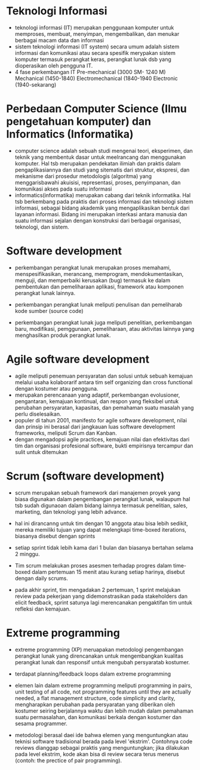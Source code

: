 
<h1>Teknologi Informasi</h1>

- teknologi informasi (IT) merupakan penggunaan komputer untuk memproses, membuat, menyimpan, mengembalikan, dan menukar berbagai macam data dan informasi 
-  sistem teknologi informasi (IT system) secara umum adalah sistem informasi dan komunikasi atau secara spesifik merypakan sistem komputer termasuk perangkat keras, perangkat lunak dsb yang dioperasikan oleh pengguna IT.
- 4 fase perkembangan IT
Pre-mechanical (3000 SM- 1240 M)
Mechanical (1450-1840)
Electromechanical (1840-1940
Electronic (1940-sekarang)

<h1>Perbedaan Computer Science (Ilmu pengetahuan komputer) dan Informatics (Informatika)</h1>

- computer science adalah sebuah studi mengenai teori, eksperimen, dan teknik yang membentuk dasar untuk meelrancang dan menggunakan komputer. Hal tsb merupakan pendekatan ilimiah dan praktis dalam pengaplikasiannya dan studi yang sitematis  dari struktur, ekspresi, dan mekanisme dari prosedur metodologis (algoritma) yang menggarisbawahi akuisisi, representasi, proses, penyimpanan, dan komunikasi  akses pada suatu informasi 
- informatics(informatika) merupakan cabang dari teknik informatika. Hal tsb berkembang pada praktis dari proses informasi dan teknologi sistem informasi, sebagai bidang akademik yang mengaplikasikan bentuk dari layanan informasi. Bidang ini merupakan interkasi antara manusia dan suatu informasi sejalan dengan konstruksi dari berbagai organisasi, teknologi, dan sistem.



<h1>Software development</h1>

- perkembangan perangkat lunak merupakan proses memahami, menspesifikasikan, merancang, memprogram, mendokumentasikan, menguji, dan memperbaiki kerusakan (bug) termasuk ke dalam pembentukan dan pemeliharaan aplikasi, framework atau komponen perangkat lunak lainnya.
- perkembangan perangkat lunak meliputi penulisan dan pemeliharab kode sumber (source code)

- perkembangan perangkat lunak  juga meliputi penelitian, perkembangan baru, modifikasi, pemggunaan, pemeliharaan, atau aktivitas lainnya yang menghasilkan produk perangkat lunak.


<h1>Agile software development</h1>

- agile meliputi penemuan persyaratan dan solusi untuk sebuah kemajuan melalui usaha kolaborarif antara tim self organizing dan cross functional dengan kostumer atau pengguna.
- merupakan perencanaan yang adaptif, perkembangan evolusioner, pengantaran, kemajuan kontinual, dan respon yang fleksibel untuk perubahan persyaratan, kapasitas, dan pemahaman suatu masalah yang perlu diselesaikan.
- populer di tahun 2001, manifesto for agile software development, nilai dan prinsip ini berasal dari jangkauan luas software development frameworks, meliputi Scrum dan Kanban.
- dengan mengadopsi agile practices, kemajuan nilai dan efektivitas dari tim dan organisasi profesional software, bukti empirisnya tercampur dan sulit untuk ditemukan



<h1>Scrum (software development)</h1>

- scrum merupakan sebuah framework dari manajemen proyek yang biasa digunakan dalam pengembangan perangkat lunak, walaupum hal tsb sudah digunaoan dalam bidang lainnya termasuk penelitian, sales, marketing, dan teknologi yang lebih advance.

- hal ini dirancanng untuk tim dengan 10 anggota atau bisa lebih sedikit, mereka memiliki tujuan yang dapat melengkapi time-boxed iterations, biasanya disebut dengan sprints 
- setiap sprint tidak lebih kama dari 1 bulan dan biasanya bertahan selama 2 minggu.
- Tim scrum melakukan proses asesmen terhadap progres dalam time-boxed dalam pertemuan 15 menit atau kurang setiap harinya, disebut dengan daily scrums.
- pada akhir sprint, tim mengadakan 2 pertemuan, 1 sprint melajukan review pada pekerjaan yang didemonstrasikan pada stakeholders dan elicit feedback, sprint satunya lagi merencanakan pengaktifan tim untuk refleksi dan kemajuan.



<h1>Extreme programming</h1>


- extreme programming (XP) meruapakan metodologi pengembangan perangkat lunak yang direncanakan untuk mengembangkan kualitas perangkat lunak dan responsif untuk mengubah persyaratab kostumer. 
- terdapat planning/feedback loops dalam extreme programming
- elemen lain dalam extreme programming meliputi programming in pairs, unit testing of all code, not programming features until they are actually needed, a flat management structure, code simplicity and clarity, mengharapkan perubahan pada persyaratan yang diberikan oleh kostumer seiring berjalannya waktu dan lebih mudah dalam pemahaman suatu permasalahan, dan komunikasi berkala dengan kostumer dan sesama programmer.

- metodologi berasal daei ide bahwa elemen yang menguntungkan atau teknisi software tradisional berada pada level 'ekstrim'. Contohnya code reviews dianggap sebagai praktis yang menguntungkan; jika dilakukan pada level ekstrim, kode akan bisa di review secara terus menerus (contoh: the prectice of pair programming).


 
